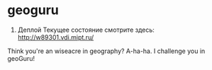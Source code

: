 # geoguru

1. Деплой
Текущее состояние смотрите здесь: http://w89301.vdi.mipt.ru/

Think you're an wiseacre in geography? A-ha-ha. I сhallenge you in geoGuru!
